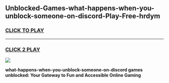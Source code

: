 
## Unblocked-Games-what-happens-when-you-unblock-someone-on-discord-Play-Free-hrdym
<h3>
<a href="https://premium76.site?title=what-happens-when-you-unblock-someone-on-discord&ref=23A">CLICK TO PLAY</a></h3>
<hr>

<h3>
<a href="https://premium76.site?title=what-happens-when-you-unblock-someone-on-discord&ref=23A">CLICK 2 PLAY</a>
  
</h3>

<a href="https://premium76.site?title=what-happens-when-you-unblock-someone-on-discord&ref=23A"><img src="https://clearcache.store/games.png"></a>


**what-happens-when-you-unblock-someone-on-discord games unblocked: Your Gateway to Fun and Accessible Online Gaming**
